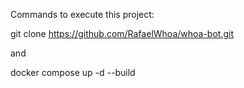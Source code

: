 Commands to execute this project:

git clone https://github.com/RafaelWhoa/whoa-bot.git

and

docker compose up -d --build
